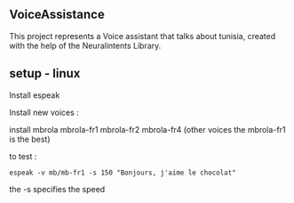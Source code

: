 ## VoiceAssistance

This project represents a Voice assistant that talks about tunisia, created with the help of the Neuralintents Library.



## setup - linux 

Install espeak 

Install new voices :

install mbrola mbrola-fr1 mbrola-fr2 mbrola-fr4 (other voices the mbrola-fr1 is the best)

to test : 

`espeak -v mb/mb-fr1 -s 150 "Bonjours, j'aime le chocolat"`

the -s specifies the speed 


